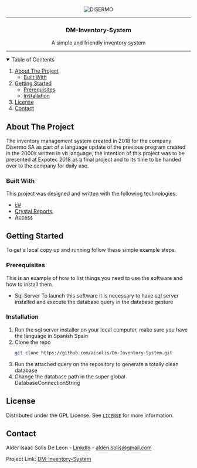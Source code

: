 <br />
<p align="center">
      <img src="https://i.ibb.co/1rGj5qJ/DISERMO.png" alt="DISERMO" border="0">
    
<hr>
  <h3 align="center">DM-Inventory-System</h3>

  <p align="center">
    A simple and friendly inventory system
 <hr>

  </p>
</p>



<!-- TABLE OF CONTENTS -->
<details open="open">
  <summary>Table of Contents</summary>
  <ol>
    <li>
      <a href="#about-the-project">About The Project</a>
      <ul>
        <li><a href="#built-with">Built With</a></li>
      </ul>
    </li>
    <li>
      <a href="#getting-started">Getting Started</a>
      <ul>
        <li><a href="#prerequisites">Prerequisites</a></li>
        <li><a href="#installation">Installation</a></li>
      </ul>
    </li>
    <li><a href="#license">License</a></li>
    <li><a href="#contact">Contact</a></li>
  </ol>
</details>



<!-- ABOUT THE PROJECT -->
## About The Project

The inventory management system created in 2018 for the company Disermo SA as part of a language update of the previous program created in the 2000s written in vb language, the intention of this project was to be presented at Expotec 2018 as a final project and to its time to be handed over to the company for daily use.
### Built With

This project was designed and written with the following technologies:
* [c#](https://docs.microsoft.com/en-us/dotnet/csharp/)
* [Crystal Reports](https://www.crystalreports.com)
* [Access](https://www.microsoft.com/es-ww/microsoft-365/access)



<!-- GETTING STARTED -->
## Getting Started

To get a local copy up and running follow these simple example steps.

### Prerequisites

This is an example of how to list things you need to use the software and how to install them.
* Sql Server
  To launch this software it is necessary to have sql server installed and execute the database query in the database gesture

### Installation

1. Run the sql server installer on your local computer, make sure you have the language in Spanish Spain
2. Clone the repo
   ```sh
   git clone https://github.com/aisolis/Dm-Inventory-System.git
   ```
3. Run the attached query on the repository to generate a totally clean database
4. Change the database path in the super global DatabaseConnectionString 


<!-- LICENSE -->
## License

Distributed under the GPL License. See [`LICENSE`](https://www.gnu.org/licenses/licenses.es.html#GPL) for more information.



<!-- CONTACT -->
## Contact

Alder Isaac Solis De Leon - [LinkdIn](https://www.linkedin.com/in/aisolis/) - alderi.solis@gmail.com

Project Link: [DM-Inventory-System](https://github.com/aisolis/Dm-Inventory-System.git)


